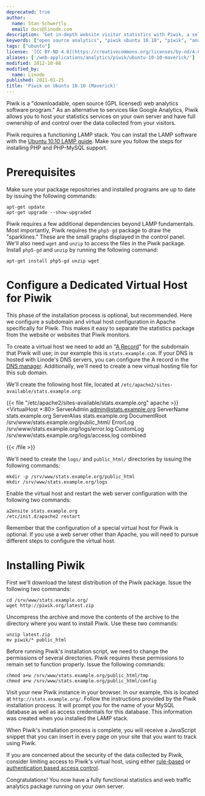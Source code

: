 ```yaml
---
deprecated: true
author:
  name: Stan Schwertly
  email: docs@linode.com
description: 'Get in-depth website visitor statistics with Piwik, a self-hosted, open source analytics solution on Ubuntu 10.10 (Maverick).'
keywords: ["open source analytics", "piwik ubuntu 10.10", "piwik", "analytics", "ubuntu", "tracking", "statistics"]
tags: ["ubuntu"]
license: '[CC BY-ND 4.0](https://creativecommons.org/licenses/by-nd/4.0)'
aliases: ['/web-applications/analytics/piwik/ubuntu-10-10-maverick/']
modified: 2012-10-08
modified_by:
  name: Linode
published: 2011-01-25
title: 'Piwik on Ubuntu 10.10 (Maverick)'
---
```




Piwik is a "downloadable, open source (GPL licensed) web analytics software program." As an alternative to services like Google Analytics, Piwik allows you to host your statistics services on your own server and have full ownership of and control over the data collected from your visitors.

Piwik requires a functioning LAMP stack. You can install the LAMP software with the [Ubuntu 10.10 LAMP guide](/docs/lamp-guides/ubuntu-10-10-maverick/). Make sure you follow the steps for installing PHP and PHP-MySQL support.

# Prerequisites

Make sure your package repositories and installed programs are up to date by issuing the following commands:

    apt-get update
    apt-get upgrade --show-upgraded

Piwik requires a few additional dependencies beyond LAMP fundamentals. Most importantly, Piwik requires the `php5-gd` package to draw the "sparklines." These are the small graphs displayed in the control panel. We'll also need `wget` and `unzip` to access the files in the Piwik package. Install `php5-gd` and `unzip` by running the following command:

    apt-get install php5-gd unzip wget

# Configure a Dedicated Virtual Host for Piwik

This phase of the installation process is optional, but recommended. Here we configure a subdomain and virtual host configuration in Apache specifically for Piwik. This makes it easy to separate the statistics package from the website or websites that Piwik monitors.

To create a virtual host we need to add an "[A Record](/docs/networking/dns/dns-records-an-introduction/#a-and-aaaa)" for the subdomain that Piwik will use; in our example this is `stats.example.com`. If your DNS is hosted with Linode's DNS servers, you can configure the A record in the [DNS manager](/docs/dns-guides/configuring-dns-with-the-linode-manager). Additionally, we'll need to create a new virtual hosting file for this sub domain.

We'll create the following host file, located at `/etc/apache2/sites-available/stats.example.org`:

{{< file "/etc/apache2/sites-available/stats.example.org" apache >}}
<VirtualHost *:80>
    ServerAdmin admin@stats.example.org
    ServerName stats.example.org
    ServerAlias stats.example.org
    DocumentRoot /srv/www/stats.example.org/public_html/
    ErrorLog /srv/www/stats.example.org/logs/error.log
    CustomLog /srv/www/stats.example.org/logs/access.log combined
</VirtualHost>

{{< /file >}}


We'll need to create the `logs/` and `public_html/` directories by issuing the following commands:

    mkdir -p /srv/www/stats.example.org/public_html
    mkdir /srv/www/stats.example.org/logs

Enable the virtual host and restart the web server configuration with the following two commands:

    a2ensite stats.example.org
    /etc/init.d/apache2 restart

Remember that the configuration of a special virtual host for Piwik is optional. If you use a web server other than Apache, you will need to pursue different steps to configure the virtual host.

# Installing Piwik

First we'll download the latest distribution of the Piwik package. Issue the following two commands:

    cd /srv/www/stats.example.org/
    wget http://piwik.org/latest.zip

Uncompress the archive and move the contents of the archive to the directory where you want to install Piwik. Use these two commands:

    unzip latest.zip
    mv piwik/* public_html

Before running Piwik's installation script, we need to change the permissions of several directories. Piwik requires these permissions to remain set to function properly. Issue the following commands:

    chmod a+w /srv/www/stats.example.org/public_html/tmp
    chmod a+w /srv/www/stats.example.org/public_html/config

Visit your new Piwik instance in your browser. In our example, this is located at `http://stats.example.org/`. Follow the instructions provided by the Piwik installation process. It will prompt you for the name of your MySQL database as well as access credentials for this database. This information was created when you installed the LAMP stack.

When Piwik's installation process is complete, you will receive a JavaScript snippet that you can insert in every page on your site that you want to track using Piwik.

If you are concerned about the security of the data collected by Piwik, consider limiting access to Piwik's virtual host, using either [rule-based](/docs/web-servers/apache/configuration/rule-based-access-control) or [authentication based access control](/docs/web-servers/apache/configuration/http-authentication).

Congratulations! You now have a fully functional statistics and web traffic analytics package running on your own server.



